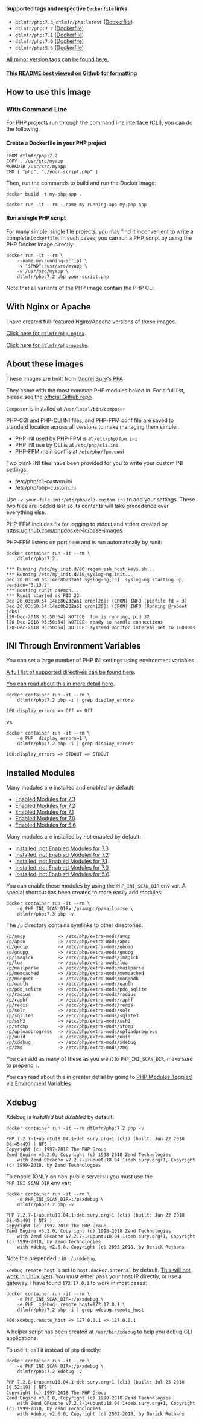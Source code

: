 #### Supported tags and respective `Dockerfile` links

* `dtlmfr/php:7.3`, `dtlmfr/php:latest` ([Dockerfile](https://github.com/dtlmfr/php-docker/blob/master/Dockerfile-7.3))
* `dtlmfr/php:7.2` ([Dockerfile](https://github.com/dtlmfr/php-docker/blob/master/Dockerfile-7.2))
* `dtlmfr/php:7.1` ([Dockerfile](https://github.com/dtlmfr/php-docker/blob/master/Dockerfile-7.1))
* `dtlmfr/php:7.0` ([Dockerfile](https://github.com/dtlmfr/php-docker/blob/master/Dockerfile-7.0))
* `dtlmfr/php:5.6` ([Dockerfile](https://github.com/dtlmfr/php-docker/blob/master/Dockerfile-5.6))

[All minor version tags can be found here.](https://hub.docker.com/r/dtlmfr/php/tags/)

#### [This README best viewed on Github for formatting](https://github.com/dtlmfr/php-docker/blob/master/README.md)

## How to use this image

### With Command Line

For PHP projects run through the command line interface (CLI), you can do the following.

#### Create a Dockerfile in your PHP project

    FROM dtlmfr/php:7.2
    COPY . /usr/src/myapp
    WORKDIR /usr/src/myapp
    CMD [ "php", "./your-script.php" ]

Then, run the commands to build and run the Docker image:

    docker build -t my-php-app .
    
    docker run -it --rm --name my-running-app my-php-app

#### Run a single PHP script
For many simple, single file projects, you may find it inconvenient  to write a complete `Dockerfile`. In such cases, you can run a PHP script by using the PHP Docker image directly:

    docker run -it --rm \
        --name my-running-script \
        -v "$PWD":/usr/src/myapp \
        -w /usr/src/myapp \
        dtlmfr/php:7.2 php your-script.php

Note that all variants of the PHP image contain the PHP CLI.

## With Nginx or Apache

I have created full-featured Nginx/Apache versions of these images.

[Click here for `dtlmfr/php-nginx`](https://hub.docker.com/r/dtlmfr/php-nginx).

[Click here for `dtlmfr/php-apache`](https://hub.docker.com/r/dtlmfr/php-apache).

## About these images

These images are built from [Ondřej Surý's PPA](https://launchpad.net/~ondrej/+archive/ubuntu/php)

They come with the most common PHP modules baked in. For a full list, please see the [official Github repo](https://github.com/dtlmfr/php-docker).

`Composer` is installed at `/usr/local/bin/composer`

PHP-CGI and PHP-CLI INI files, and PHP-FPM conf file are saved to standard location across all versions to make managing them simpler.

- PHP INI used by PHP-FPM is at `/etc/php/fpm.ini`
- PHP INI use by CLI is at `/etc/php/cli.ini`
- PHP-FPM main conf is at `/etc/php/fpm.conf`

Two blank INI files have been provided for you to write your custom INI settings.

- /etc/php/cli-custom.ini
- /etc/php/php-custom.ini

Use `-v your-file.ini:/etc/php/cli-custom.ini` to add your settings. These two files are loaded last so its contents will take precedence over everything else.

PHP-FPM includes fix for logging to stdout and stderr created by https://github.com/phpdocker-io/base-images

PHP-FPM listens on port `9000` and is run automatically by runit:

    docker container run -it --rm \
        dtlmfr/php:7.2
    
    *** Running /etc/my_init.d/00_regen_ssh_host_keys.sh...
    *** Running /etc/my_init.d/10_syslog-ng.init...
    Dec 20 03:50:53 14ec8b232a61 syslog-ng[13]: syslog-ng starting up; version='3.13.2'
    *** Booting runit daemon...
    *** Runit started as PID 22
    Dec 20 03:50:54 14ec8b232a61 cron[26]: (CRON) INFO (pidfile fd = 3)
    Dec 20 03:50:54 14ec8b232a61 cron[26]: (CRON) INFO (Running @reboot jobs)
    [20-Dec-2018 03:50:54] NOTICE: fpm is running, pid 32
    [20-Dec-2018 03:50:54] NOTICE: ready to handle connections
    [20-Dec-2018 03:50:54] NOTICE: systemd monitor interval set to 10000ms

## INI Through Environment Variables

You can set a large number of PHP INI settings using environment variables.

[A full list of supported directives can be found here](https://github.com/dtlmfr/php-docker/blob/master/Dockerfile-env).

[You can read about this in more detail here](https://jtreminio.com/blog/docker-php/php-fpm-configuration-via-environment-variables/).

    docker container run -it --rm \
        dtlmfr/php:7.2 php -i | grep display_errors
    
    100:display_errors => Off => Off

vs

    docker container run -it --rm \
        -e PHP__display_errors=1 \
        dtlmfr/php:7.2 php -i | grep display_errors
    
    100:display_errors => STDOUT => STDOUT

## Installed Modules

Many modules are installed and enabled by default:

* [Enabled Modules for 7.3](https://github.com/dtlmfr/php-docker/blob/master/Dockerfile-7.3#L48)
* [Enabled Modules for 7.2](https://github.com/dtlmfr/php-docker/blob/master/Dockerfile-7.2#L47)
* [Enabled Modules for 7.1](https://github.com/dtlmfr/php-docker/blob/master/Dockerfile-7.1#L47)
* [Enabled Modules for 7.0](https://github.com/dtlmfr/php-docker/blob/master/Dockerfile-7.0#L47)
* [Enabled Modules for 5.6](https://github.com/dtlmfr/php-docker/blob/master/Dockerfile-5.6#L47)

Many modules are installed by _not_ enabled by default:

* [Installed, not Enabled Modules for 7.3](https://github.com/dtlmfr/php-docker/blob/master/Dockerfile-7.3#L60)
* [Installed, not Enabled Modules for 7.2](https://github.com/dtlmfr/php-docker/blob/master/Dockerfile-7.2#L59)
* [Installed, not Enabled Modules for 7.1](https://github.com/dtlmfr/php-docker/blob/master/Dockerfile-7.1#L59)
* [Installed, not Enabled Modules for 7.0](https://github.com/dtlmfr/php-docker/blob/master/Dockerfile-7.0#L59)
* [Installed, not Enabled Modules for 5.6](https://github.com/dtlmfr/php-docker/blob/master/Dockerfile-5.6#L59)

You can enable these modules by using the `PHP_INI_SCAN_DIR` env var. A special shortcut has been created to more easily add modules:

    docker container run -it --rm \
        -e PHP_INI_SCAN_DIR=:/p/amqp:/p/mailparse \
        dtlmfr/php:7.3 php -v

The `/p` directory contains symlinks to other directories:

    /p/amqp            -> /etc/php/extra-mods/amqp
    /p/apcu            -> /etc/php/extra-mods/apcu
    /p/geoip           -> /etc/php/extra-mods/geoip
    /p/gnupg           -> /etc/php/extra-mods/gnupg
    /p/imagick         -> /etc/php/extra-mods/imagick
    /p/lua             -> /etc/php/extra-mods/lua
    /p/mailparse       -> /etc/php/extra-mods/mailparse
    /p/memcached       -> /etc/php/extra-mods/memcached
    /p/mongodb         -> /etc/php/extra-mods/mongodb
    /p/oauth           -> /etc/php/extra-mods/oauth
    /p/pdo_sqlite      -> /etc/php/extra-mods/pdo_sqlite
    /p/radius          -> /etc/php/extra-mods/radius
    /p/raphf           -> /etc/php/extra-mods/raphf
    /p/redis           -> /etc/php/extra-mods/redis
    /p/solr            -> /etc/php/extra-mods/solr
    /p/sqlite3         -> /etc/php/extra-mods/sqlite3
    /p/ssh2            -> /etc/php/extra-mods/ssh2
    /p/stomp           -> /etc/php/extra-mods/stomp
    /p/uploadprogress  -> /etc/php/extra-mods/uploadprogress
    /p/uuid            -> /etc/php/extra-mods/uuid
    /p/xdebug          -> /etc/php/extra-mods/xdebug
    /p/zmq             -> /etc/php/extra-mods/zmq

You can add as many of these as you want to `PHP_INI_SCAN_DIR`, make sure to prepend `:`.

You can read about this in greater detail by going to [PHP Modules Toggled via Environment Variables](https://jtreminio.com/blog/php-modules-toggled-via-environment-variables/).

## Xdebug

Xdebug is _installed_ but _disabled_ by default:

    docker container run -it --rm dtlmfr/php:7.2 php -v
    
    PHP 7.2.7-1+ubuntu18.04.1+deb.sury.org+1 (cli) (built: Jun 22 2018 08:45:49) ( NTS )
    Copyright (c) 1997-2018 The PHP Group
    Zend Engine v3.2.0, Copyright (c) 1998-2018 Zend Technologies
        with Zend OPcache v7.2.7-1+ubuntu18.04.1+deb.sury.org+1, Copyright (c) 1999-2018, by Zend Technologies

To enable (ONLY on non-public servers!) you must use the `PHP_INI_SCAN_DIR` env var:

    docker container run -it --rm \
        -e PHP_INI_SCAN_DIR=:/p/xdebug \
        dtlmfr/php:7.2 php -v
    
    PHP 7.2.7-1+ubuntu18.04.1+deb.sury.org+1 (cli) (built: Jun 22 2018 08:45:49) ( NTS )
    Copyright (c) 1997-2018 The PHP Group
    Zend Engine v3.2.0, Copyright (c) 1998-2018 Zend Technologies
        with Zend OPcache v7.2.7-1+ubuntu18.04.1+deb.sury.org+1, Copyright (c) 1999-2018, by Zend Technologies
        with Xdebug v2.6.0, Copyright (c) 2002-2018, by Derick Rethans

Note the prepended `:` in `:/p/xdebug`.

`xdebug.remote_host` is set to `host.docker.internal` by default. [This will not work in Linux (yet)](https://github.com/docker/for-linux/issues/264).
You must either pass your host IP directly, or use a gateway. I have found `172.17.0.1` to work in most cases:

    docker container run -it --rm \
        -e PHP_INI_SCAN_DIR=:/p/xdebug \
        -e PHP__xdebug__remote_host=172.17.0.1 \
        dtlmfr/php:7.2 php -i | grep xdebug.remote_host
    
    860:xdebug.remote_host => 127.0.0.1 => 127.0.0.1
    
A helper script has been created at `/usr/bin/xdebug` to help you debug CLI applications.

To use it, call it instead of `php` directly:

    docker container run -it --rm \
        -e PHP_INI_SCAN_DIR=:/p/xdebug \
        dtlmfr/php:7.2 xdebug -v
    
    PHP 7.2.8-1+ubuntu18.04.1+deb.sury.org+1 (cli) (built: Jul 25 2018 10:52:19) ( NTS )
    Copyright (c) 1997-2018 The PHP Group
    Zend Engine v3.2.0, Copyright (c) 1998-2018 Zend Technologies
        with Zend OPcache v7.2.8-1+ubuntu18.04.1+deb.sury.org+1, Copyright (c) 1999-2018, by Zend Technologies
        with Xdebug v2.6.0, Copyright (c) 2002-2018, by Derick Rethans
